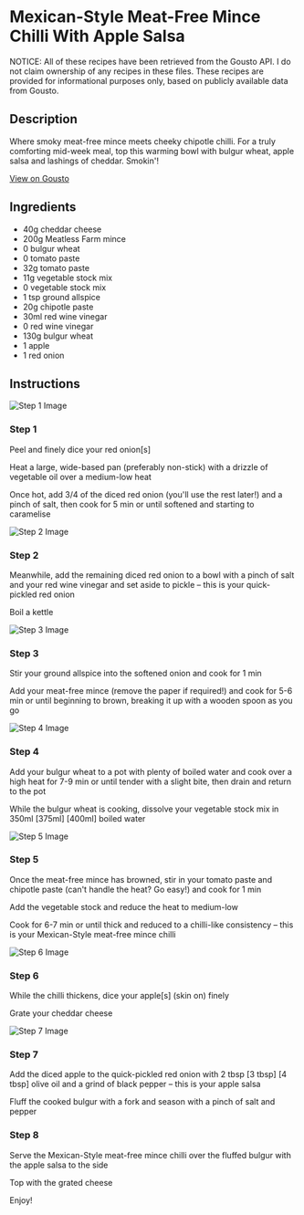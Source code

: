 # Mexican-Style Meat-Free Mince Chilli With Apple Salsa

NOTICE: All of these recipes have been retrieved from the Gousto API. I do not claim ownership of any recipes in these files. These recipes are provided for informational purposes only, based on publicly available data from Gousto.

## Description

Where smoky meat-free mince meets cheeky chipotle chilli. For a truly comforting mid-week meal, top this warming bowl with bulgur wheat, apple salsa and lashings of cheddar. Smokin'!

[View on Gousto](https://www.gousto.co.uk/recipes/cookbook/mexican-meat-free-chilli-with-apple-salsa)

## Ingredients

- 40g cheddar cheese
- 200g Meatless Farm mince
- 0 bulgur wheat
- 0 tomato paste
- 32g tomato paste
- 11g vegetable stock mix
- 0 vegetable stock mix
- 1 tsp ground allspice
- 20g chipotle paste
- 30ml red wine vinegar
- 0 red wine vinegar
- 130g bulgur wheat
- 1 apple
- 1 red onion

## Instructions

![Step 1 Image](https://production-media.gousto.co.uk/cms/recipe-step-image/Step-1-1635256997110-x200.jpg)

### Step 1

Peel and finely dice your red onion[s]

Heat a large, wide-based pan (preferably non-stick) with a drizzle of vegetable oil over a medium-low heat

Once hot, add 3/4 of the diced red onion (you'll use the rest later!) and a pinch of salt, then cook for 5 min or until softened and starting to caramelise

![Step 2 Image](https://production-media.gousto.co.uk/cms/recipe-step-image/Step-2-1635257001281-x200.jpg)

### Step 2

Meanwhile, add the remaining diced red onion to a bowl with a pinch of salt and your red wine vinegar and set aside to pickle – this is your quick-pickled red onion

Boil a kettle

![Step 3 Image](https://production-media.gousto.co.uk/cms/recipe-step-image/Step-3-1635257005920-x200.jpg)

### Step 3

Stir your ground allspice into the softened onion and cook for 1 min

Add your meat-free mince (remove the paper if required!) and cook for 5-6 min or until beginning to brown, breaking it up with a wooden spoon as you go

![Step 4 Image](https://production-media.gousto.co.uk/cms/recipe-step-image/Step-4-1635257038487-x200.jpg)

### Step 4

Add your bulgur wheat to a pot with plenty of boiled water and cook over a high heat for 7-9 min or until tender with a slight bite, then drain and return to the pot

While the bulgur wheat is cooking, dissolve your vegetable stock mix in 350ml <span class="text-purple">[375ml] </span><span class="text-danger">[400ml]</span> boiled water

![Step 5 Image](https://production-media.gousto.co.uk/cms/recipe-step-image/Step-5-1635257043564-x200.jpg)

### Step 5

Once the meat-free mince has browned, stir in your tomato paste and chipotle paste (can't handle the heat? Go easy!) and cook for 1 min

Add the vegetable stock and reduce the heat to medium-low

Cook for 6-7 min or until thick and reduced to a chilli-like consistency – this is your Mexican-Style meat-free mince chilli

![Step 6 Image](https://production-media.gousto.co.uk/cms/recipe-step-image/Step-6-1635257052227-x200.jpg)

### Step 6

While the chilli thickens, dice your apple[s] (skin on) finely

Grate your cheddar cheese

![Step 7 Image](https://production-media.gousto.co.uk/cms/recipe-step-image/Step-7-1635257056755-x200.jpg)

### Step 7

Add the diced apple to the quick-pickled red onion with 2 tbsp <span class="text-purple">[3 tbsp]</span><span class="text-danger"> [4 tbsp] </span>olive oil and a grind of black pepper – this is your apple salsa

Fluff the cooked bulgur with a fork and season with a pinch of salt and pepper

### Step 8

Serve the Mexican-Style meat-free mince chilli over the fluffed bulgur with the apple salsa to the side

Top with the grated cheese

Enjoy!


